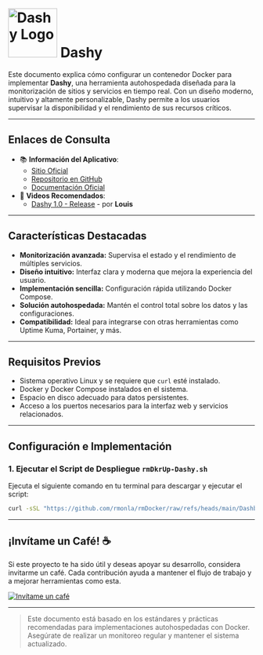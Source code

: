 <!--  
# Ricardo MONLA (https://github.com/rmonla)
# Dashy - v250113-0745
-->
# <img src="https://dashy.to/img/dashy.png" alt="Dashy Logo" width="100"/> Dashy

Este documento explica cómo configurar un contenedor Docker para implementar **Dashy**, una herramienta autohospedada diseñada para la monitorización de sitios y servicios en tiempo real. Con un diseño moderno, intuitivo y altamente personalizable, Dashy permite a los usuarios supervisar la disponibilidad y el rendimiento de sus recursos críticos.

---

## Enlaces de Consulta

- 📚 **Información del Aplicativo**:
  - [Sitio Oficial](https://dashy.to/)
  - [Repositorio en GitHub](https://github.com/Lissy93/dashy)
  - [Documentación Oficial](https://dashy.to/docs/)
- 🎥 **Videos Recomendados**:
  - [Dashy 1.0 - Release](https://youtu.be/AWAlOQeNpgU) - por **Louis**

---

## Características Destacadas

- **Monitorización avanzada:** Supervisa el estado y el rendimiento de múltiples servicios.
- **Diseño intuitivo:** Interfaz clara y moderna que mejora la experiencia del usuario.
- **Implementación sencilla:** Configuración rápida utilizando Docker Compose.
- **Solución autohospedada:** Mantén el control total sobre los datos y las configuraciones.
- **Compatibilidad:** Ideal para integrarse con otras herramientas como Uptime Kuma, Portainer, y más.

---

## Requisitos Previos

- Sistema operativo Linux y se requiere que `curl` esté instalado.
- Docker y Docker Compose instalados en el sistema.
- Espacio en disco adecuado para datos persistentes.
- Acceso a los puertos necesarios para la interfaz web y servicios relacionados.

---

## Configuración e Implementación

### 1. Ejecutar el Script de Despliegue `rmDkrUp-Dashy.sh`

Ejecuta el siguiente comando en tu terminal para descargar y ejecutar el script:

```bash
curl -sSL "https://github.com/rmonla/rmDocker/raw/refs/heads/main/Dashboards/Dashy/rmDkrUp-Dashy.sh" | bash
```

---

## ¡Invítame un Café! ☕

Si este proyecto te ha sido útil y deseas apoyar su desarrollo, considera invitarme un café. Cada contribución ayuda a mantener el flujo de trabajo y a mejorar herramientas como esta.  

[![Invítame un café](https://img.shields.io/badge/Invítame%20un%20café-%23FFDD00?style=for-the-badge&logo=buymeacoffee&logoColor=white)](https://bit.ly/4hcukTf)

---

> Este documento está basado en los estándares y prácticas recomendadas para implementaciones autohospedadas con Docker. Asegúrate de realizar un monitoreo regular y mantener el sistema actualizado.